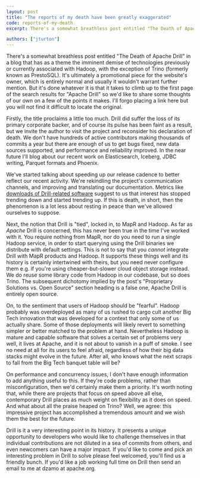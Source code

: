 ```yaml
---
layout: post
title: "The reports of my death have been greatly exaggerated"
code: reports-of-my-death
excerpt: There's a somewhat breathless post entitled "The Death of Apache Drill" in a blog that has as a theme the imminent demise of technologies previously or currently associated with Hadoop, with the exception Trino (formerly known as PrestoSQL).

authors: ["jturton"]
---
```


There's a somewhat breathless post entitled "The Death of Apache Drill" in a blog that has as a theme the imminent demise of technologies previously or currently associated with Hadoop, with the exception of Trino (formerly known as PrestoSQL).  It's ultimately a promotional piece for the website's owner, which is entirely normal and usually it wouldn't warrant further mention.  But it's done whatever it is that it takes to climb up to the first page of the search results for "Apache Drill" so we'd like to share some thoughts of our own on a few of the points it makes.  I'll forgo placing a link here but you will not find it difficult to locate the original.

Firstly, the title proclaims a little too much.  Drill did suffer the loss of its primary corporate backer, and of course its pulse has been faint as a result, but we invite the author to visit the project and reconsider his declaration of death.   We don't have hundreds of active contributors making thousands of commits a year but there are enough of us to get bugs fixed, new data sources supported, and performance and reliability improved.  In the near future I'll blog about our recent work on Elasticsearch, Iceberg, JDBC writing, Parquet formats and Phoenix.

We've started talking about speeding up our release cadence to better reflect our recent activity.  We're rekindling the project's communication channels, and improving and translating our documentation.  Metrics like [downloads of Drill-related software](https://pepy.tech/project/sqlalchemy-drill) suggest to us that interest has stopped trending down and started trending up.  If this is death, in short, then the phenomenon is a lot less about resting in peace than we've allowed ourselves to suppose.

Next, the notion that Drill is "tied", locked in, to MapR and Hadoop.  As far as _Apache_ Drill is concerned, this has never been true in the time I've worked with it.  You require nothing from MapR, nor do you need to run a single Hadoop service, in order to start querying using the Drill binaries we distribute with default settings.  This is not to say that you _cannot_ integrate Drill with MapR products and Hadoop.  It supports these things well and its history is certainly intertwined with theirs, but you need never configure them e.g. if you're using cheaper-but-slower cloud object storage instead.  We do reuse some library code from Hadoop in our codebase, but so does Trino.  The subsequent dichotomy implied by the post's "Proprietary Solutions vs. Open Source" section heading is a false one, Apache Drill is entirely open source.

On, to the sentiment that users of Hadoop should be "fearful".  Hadoop probably was overdeployed as many of us rushed to cargo cult another Big Tech innovation that was developed for a context that only some of us actually share.  Some of those deployments will likely revert to something simpler or better matched to the problem at hand.  Nevertheless Hadoop is mature and capable software that solves a certain set of problems very well, it lives at Apache, and it is not about to vanish in a puff of smoke.  I see no need at all for its users to feel afraid, regardless of how their big data stacks might evolve in the future.  After all, who knows what the next scraps to fall from the Big Tech banquet table will be?

On performance and concurrency issues, I don't have enough information to add anything useful to this.  If they're code problems, rather than misconfiguration, then we'd certainly make them a priority.  It's worth noting that, while there are projects that focus on speed above all else, contemporary Drill places as much weight on flexibility as it does on speed.   And what about all the praise heaped on Trino?  Well, we agree: this impressive project has accomplished a tremendous amount and we wish them the best for the future.

Drill is it a very interesting point in its history.  It presents a unique opportunity to developers who would like to challenge themselves in that individual contributions are not diluted in a sea of commits from others, and even newcomers can have a major impact.  If you'd like to come and pick an interesting problem in Drill to solve please feel welcomed, you'll find us a friendly bunch.  If you'd like a job working full time on Drill then send an email to me at dzamo at apache.org.
